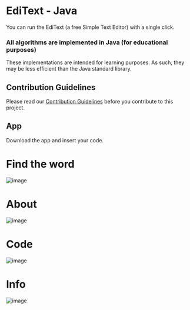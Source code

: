 # EdiText - Java

You can run the EdiText (a free Simple Text Editor) with a single click.

### All algorithms are implemented in Java (for educational purposes)
These implementations are intended for learning purposes. As such, they may be less efficient than the Java standard library.

## Contribution Guidelines
Please read our [Contribution Guidelines](CONTRIBUTING.md) before you contribute to this project.

## App
Download the app and insert your code.

# Find the word
![image](https://github.com/Daniel-0ss/Simple-Text-Editor/assets/64622798/03f1172a-c8db-4ac4-987d-c38691496d38)

# About
![image](https://github.com/Daniel-0ss/Simple-Text-Editor/assets/64622798/1c84d2b2-be5e-4884-a29a-9b7a5d15d74e)

# Code
![image](https://github.com/Daniel-0ss/Simple-Text-Editor/assets/64622798/6e2437fe-533f-4ed6-8b63-d1d8b51d0a9f)

# Info
![image](https://github.com/Daniel-0ss/Simple-Text-Editor/assets/64622798/9aad1095-b0cd-4e50-9cba-95dd40b26fd2)

